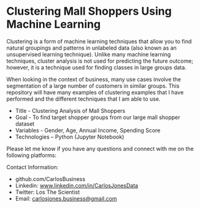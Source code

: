 # Clustering Mall Shoppers Using Machine Learning


Clustering is a form of machine learning techniques that allow you to find natural groupings and patterns in unlabeled data (also known as an unsupervised learning technique). Unlike many machine learning techniques, cluster analysis is not used for predicting the future outcome; however, it is a technique used for finding classes in large groups data. 


When looking in the context of business, many use cases involve the segmentation of a large number of customers in similar groups.
This repository will have many examples of clustering examples that I have performed and the different techniques that I am able to use.


* Title - Clustering Analysis of Mall Shoppers
* Goal - To find target shopper groups from our large mall shopper dataset
* Variables - Gender, Age, Annual Income, Spending Score
* Technologies – Python (Jupyter Notebook)

Please let me know if you have any questions and connect with me on the following platforms:


Contact Information:

* github.com/CarlosBusiness
* Linkedin: www.linkedin.com/in/CarlosJonesData
* Twitter: Los The Scientist
* Email: carlosjones.business@gmail.com



